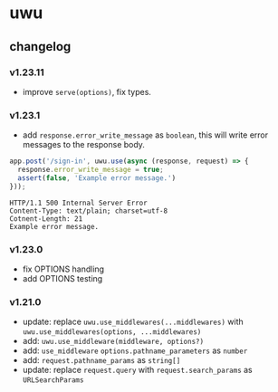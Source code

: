 # uwu

## changelog

### v1.23.11

- improve `serve(options)`, fix types.

### v1.23.1

- add `response.error_write_message` as `boolean`, this will write error messages to the response body.

```js
app.post('/sign-in', uwu.use(async (response, request) => {
  response.error_write_message = true;
  assert(false, 'Example error message.')
}));
```

```
HTTP/1.1 500 Internal Server Error
Content-Type: text/plain; charset=utf-8
Cotnent-Length: 21
Example error message.
```

### v1.23.0

- fix OPTIONS handling
- add OPTIONS testing

### v1.21.0

- update: replace `uwu.use_middlewares(...middlewares)` with `uwu.use_middlewares(options, ...middlewares)`
- add: `uwu.use_middleware(middleware, options?)`
- add: `use_middleware` `options.pathname_parameters` as `number`
- add: `request.pathname_params` as `string[]`
- update: replace `request.query` with `request.search_params` as `URLSearchParams`